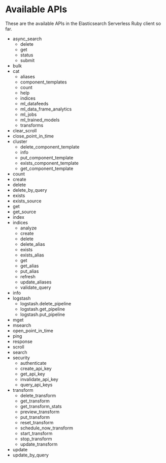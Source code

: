 # Available APIs

These are the available APIs in the Elasticsearch Serverless Ruby client so far.

* async_search
  * delete
  * get
  * status
  * submit
* bulk
* cat
  * aliases
  * component_templates
  * count
  * help
  * indices
  * ml_datafeeds
  * ml_data_frame_analytics
  * ml_jobs
  * ml_trained_models
  * transforms
* clear_scroll
* close_point_in_time
* cluster
  * delete_component_template
  * info
  * put_component_template
  * exists_component_template
  * get_component_template
* count
* create
* delete
* delete_by_query
* exists
* exists_source
* get
* get_source
* index
* indices
  * analyze
  * create
  * delete
  * delete_alias
  * exists
  * exists_alias
  * get
  * get_alias
  * put_alias
  * refresh
  * update_aliases
  * validate_query
* info
* logstash
  * logstash.delete_pipeline
  * logstash.get_pipeline
  * logstash.put_pipeline
* mget
* msearch
* open_point_in_time
* ping
* response
* scroll
* search
* security
  * authenticate
  * create_api_key
  * get_api_key
  * invalidate_api_key
  * query_api_keys
* transform
  * delete_transform
  * get_transform
  * get_transform_stats
  * preview_transform
  * put_transform
  * reset_transform
  * schedule_now_transform
  * start_transform
  * stop_transform
  * update_transform
* update
* update_by_query
